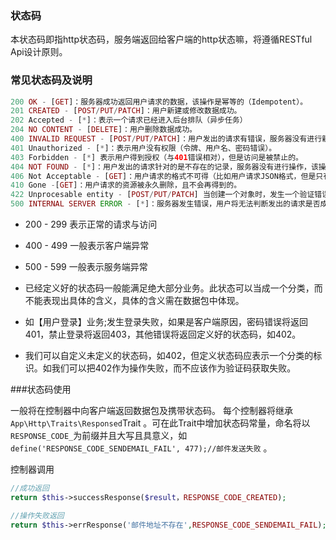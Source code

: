 ### 状态码

本状态码即指http状态码，服务端返回给客户端的http状态嘛，将遵循RESTful Api设计原则。

### 常见状态码及说明


```php
200 OK - [GET]：服务器成功返回用户请求的数据，该操作是幂等的（Idempotent）。
201 CREATED - [POST/PUT/PATCH]：用户新建或修改数据成功。
202 Accepted - [*]：表示一个请求已经进入后台排队（异步任务）
204 NO CONTENT - [DELETE]：用户删除数据成功。
400 INVALID REQUEST - [POST/PUT/PATCH]：用户发出的请求有错误，服务器没有进行新建或修改数据的操作，该操作是幂等的。
401 Unauthorized - [*]：表示用户没有权限（令牌、用户名、密码错误）。
403 Forbidden - [*] 表示用户得到授权（与401错误相对），但是访问是被禁止的。
404 NOT FOUND - [*]：用户发出的请求针对的是不存在的记录，服务器没有进行操作，该操作是幂等的。
406 Not Acceptable - [GET]：用户请求的格式不可得（比如用户请求JSON格式，但是只有XML格式）。
410 Gone -[GET]：用户请求的资源被永久删除，且不会再得到的。
422 Unprocesable entity - [POST/PUT/PATCH] 当创建一个对象时，发生一个验证错误。
500 INTERNAL SERVER ERROR - [*]：服务器发生错误，用户将无法判断发出的请求是否成功。
```

* 200 - 299 表示正常的请求与访问
* 400 - 499 一般表示客户端异常
* 500 - 599 一般表示服务端异常

* 已经定义好的状态码一般能满足绝大部分业务。此状态可以当成一个分类，而不能表现出具体的含义，具体的含义需在数据包中体现。
* 如【用户登录】业务;发生登录失败，如果是客户端原因，密码错误将返回401，禁止登录将返回403，其他错误将返回定义好的状态码，如402。
* 我们可以自定义未定义的状态码，如402，但定义状态码应表示一个分类的标识。如我们可以把402作为操作失败，而不应该作为验证码获取失败。

###状态码使用

一般将在控制器中向客户端返回数据包及携带状态码。 每个控制器将继承```App\Http\Traits\Responsed```Trait 。可在此Trait中增加状态码常量，命名将以```RESPONSE_CODE_```为前缀并且大写且具意义，如```define('RESPONSE_CODE_SENDEMAIL_FAIL', 477);//邮件发送失败``` 。

控制器调用
```php
//成功返回
return $this->successResponse($result，RESPONSE_CODE_CREATED);

//操作失败返回
return $this->errResponse('邮件地址不存在',RESPONSE_CODE_SENDEMAIL_FAIL);
```






